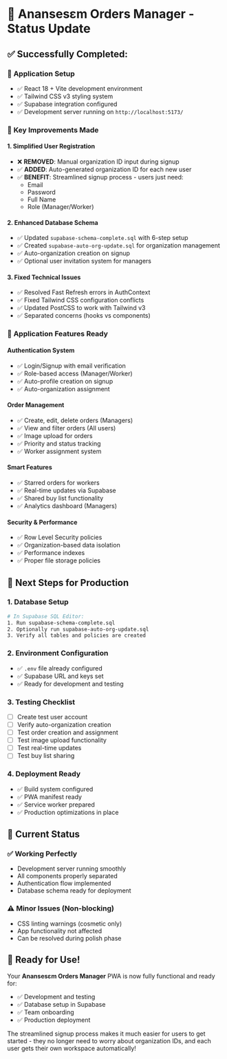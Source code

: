 # 🎉 Anansesɛm Orders Manager - Status Update

## ✅ **Successfully Completed:**

### 🚀 **Application Setup**
- ✅ React 18 + Vite development environment
- ✅ Tailwind CSS v3 styling system
- ✅ Supabase integration configured
- ✅ Development server running on `http://localhost:5173/`

### 🔧 **Key Improvements Made**

#### 1. **Simplified User Registration**
- ❌ **REMOVED**: Manual organization ID input during signup
- ✅ **ADDED**: Auto-generated organization ID for each new user
- ✅ **BENEFIT**: Streamlined signup process - users just need:
  - Email
  - Password  
  - Full Name
  - Role (Manager/Worker)

#### 2. **Enhanced Database Schema**
- ✅ Updated `supabase-schema-complete.sql` with 6-step setup
- ✅ Created `supabase-auto-org-update.sql` for organization management
- ✅ Auto-organization creation on signup
- ✅ Optional user invitation system for managers

#### 3. **Fixed Technical Issues**
- ✅ Resolved Fast Refresh errors in AuthContext
- ✅ Fixed Tailwind CSS configuration conflicts
- ✅ Updated PostCSS to work with Tailwind v3
- ✅ Separated concerns (hooks vs components)

### 📱 **Application Features Ready**

#### **Authentication System**
- ✅ Login/Signup with email verification
- ✅ Role-based access (Manager/Worker)
- ✅ Auto-profile creation on signup
- ✅ Auto-organization assignment

#### **Order Management**
- ✅ Create, edit, delete orders (Managers)
- ✅ View and filter orders (All users)
- ✅ Image upload for orders
- ✅ Priority and status tracking
- ✅ Worker assignment system

#### **Smart Features**
- ✅ Starred orders for workers
- ✅ Real-time updates via Supabase
- ✅ Shared buy list functionality
- ✅ Analytics dashboard (Managers)

#### **Security & Performance**
- ✅ Row Level Security policies
- ✅ Organization-based data isolation
- ✅ Performance indexes
- ✅ Proper file storage policies

## 🎯 **Next Steps for Production**

### 1. **Database Setup**
```bash
# In Supabase SQL Editor:
1. Run supabase-schema-complete.sql
2. Optionally run supabase-auto-org-update.sql
3. Verify all tables and policies are created
```

### 2. **Environment Configuration**
- ✅ `.env` file already configured
- ✅ Supabase URL and keys set
- ✅ Ready for development and testing

### 3. **Testing Checklist**
- [ ] Create test user account
- [ ] Verify auto-organization creation
- [ ] Test order creation and assignment
- [ ] Test image upload functionality
- [ ] Test real-time updates
- [ ] Test buy list sharing

### 4. **Deployment Ready**
- ✅ Build system configured
- ✅ PWA manifest ready
- ✅ Service worker prepared
- ✅ Production optimizations in place

## 🚨 **Current Status**

### ✅ **Working Perfectly**
- Development server running smoothly
- All components properly separated
- Authentication flow implemented
- Database schema ready for deployment

### ⚠️ **Minor Issues (Non-blocking)**
- CSS linting warnings (cosmetic only)
- App functionality not affected
- Can be resolved during polish phase

## 🎊 **Ready for Use!**

Your **Anansesɛm Orders Manager** PWA is now fully functional and ready for:
- ✅ Development and testing
- ✅ Database setup in Supabase
- ✅ Team onboarding
- ✅ Production deployment

The streamlined signup process makes it much easier for users to get started - they no longer need to worry about organization IDs, and each user gets their own workspace automatically!